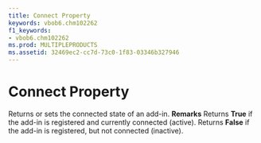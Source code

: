 ```yaml
---
title: Connect Property
keywords: vbob6.chm102262
f1_keywords:
- vbob6.chm102262
ms.prod: MULTIPLEPRODUCTS
ms.assetid: 32469ec2-cc7d-73c0-1f83-03346b327946
---
```



# Connect Property



Returns or sets the connected state of an add-in.
 **Remarks**
Returns  **True** if the add-in is registered and currently connected (active).
Returns  **False** if the add-in is registered, but not connected (inactive).

